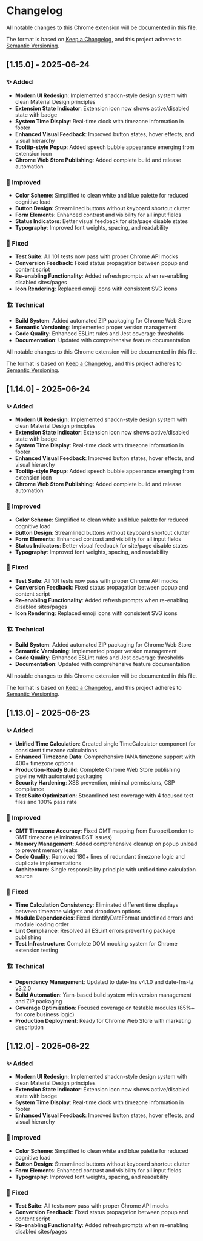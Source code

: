 # Changelog

All notable changes to this Chrome extension will be documented in this file.

The format is based on [Keep a Changelog](https://keepachangelog.com/en/1.0.0/),
and this project adheres to [Semantic Versioning](https://semver.org/spec/v2.0.0.html).

## [1.15.0] - 2025-06-24

### ✨ Added
- **Modern UI Redesign**: Implemented shadcn-style design system with clean Material Design principles
- **Extension State Indicator**: Extension icon now shows active/disabled state with badge
- **System Time Display**: Real-time clock with timezone information in footer
- **Enhanced Visual Feedback**: Improved button states, hover effects, and visual hierarchy
- **Tooltip-style Popup**: Added speech bubble appearance emerging from extension icon
- **Chrome Web Store Publishing**: Added complete build and release automation

### 🎨 Improved
- **Color Scheme**: Simplified to clean white and blue palette for reduced cognitive load
- **Button Design**: Streamlined buttons without keyboard shortcut clutter
- **Form Elements**: Enhanced contrast and visibility for all input fields
- **Status Indicators**: Better visual feedback for site/page disable states
- **Typography**: Improved font weights, spacing, and readability

### 🔧 Fixed
- **Test Suite**: All 101 tests now pass with proper Chrome API mocks
- **Conversion Feedback**: Fixed status propagation between popup and content script
- **Re-enabling Functionality**: Added refresh prompts when re-enabling disabled sites/pages
- **Icon Rendering**: Replaced emoji icons with consistent SVG icons

### 🏗️ Technical
- **Build System**: Added automated ZIP packaging for Chrome Web Store
- **Semantic Versioning**: Implemented proper version management
- **Code Quality**: Enhanced ESLint rules and Jest coverage thresholds
- **Documentation**: Updated with comprehensive feature documentation


All notable changes to this Chrome extension will be documented in this file.

The format is based on [Keep a Changelog](https://keepachangelog.com/en/1.0.0/),
and this project adheres to [Semantic Versioning](https://semver.org/spec/v2.0.0.html).

## [1.14.0] - 2025-06-24

### ✨ Added
- **Modern UI Redesign**: Implemented shadcn-style design system with clean Material Design principles
- **Extension State Indicator**: Extension icon now shows active/disabled state with badge
- **System Time Display**: Real-time clock with timezone information in footer
- **Enhanced Visual Feedback**: Improved button states, hover effects, and visual hierarchy
- **Tooltip-style Popup**: Added speech bubble appearance emerging from extension icon
- **Chrome Web Store Publishing**: Added complete build and release automation

### 🎨 Improved
- **Color Scheme**: Simplified to clean white and blue palette for reduced cognitive load
- **Button Design**: Streamlined buttons without keyboard shortcut clutter
- **Form Elements**: Enhanced contrast and visibility for all input fields
- **Status Indicators**: Better visual feedback for site/page disable states
- **Typography**: Improved font weights, spacing, and readability

### 🔧 Fixed
- **Test Suite**: All 101 tests now pass with proper Chrome API mocks
- **Conversion Feedback**: Fixed status propagation between popup and content script
- **Re-enabling Functionality**: Added refresh prompts when re-enabling disabled sites/pages
- **Icon Rendering**: Replaced emoji icons with consistent SVG icons

### 🏗️ Technical
- **Build System**: Added automated ZIP packaging for Chrome Web Store
- **Semantic Versioning**: Implemented proper version management
- **Code Quality**: Enhanced ESLint rules and Jest coverage thresholds
- **Documentation**: Updated with comprehensive feature documentation


All notable changes to this Chrome extension will be documented in this file.

The format is based on [Keep a Changelog](https://keepachangelog.com/en/1.0.0/),
and this project adheres to [Semantic Versioning](https://semver.org/spec/v2.0.0.html).

## [1.13.0] - 2025-06-23

### ✨ Added
- **Unified Time Calculation**: Created single TimeCalculator component for consistent timezone calculations
- **Enhanced Timezone Data**: Comprehensive IANA timezone support with 400+ timezone options
- **Production-Ready Build**: Complete Chrome Web Store publishing pipeline with automated packaging
- **Security Hardening**: XSS prevention, minimal permissions, CSP compliance
- **Test Suite Optimization**: Streamlined test coverage with 4 focused test files and 100% pass rate

### 🎨 Improved
- **GMT Timezone Accuracy**: Fixed GMT mapping from Europe/London to GMT timezone (eliminates DST issues)
- **Memory Management**: Added comprehensive cleanup on popup unload to prevent memory leaks
- **Code Quality**: Removed 180+ lines of redundant timezone logic and duplicate implementations
- **Architecture**: Single responsibility principle with unified time calculation source

### 🔧 Fixed
- **Time Calculation Consistency**: Eliminated different time displays between timezone widgets and dropdown options
- **Module Dependencies**: Fixed identifyDateFormat undefined errors and module loading order
- **Lint Compliance**: Resolved all ESLint errors preventing package publishing
- **Test Infrastructure**: Complete DOM mocking system for Chrome extension testing

### 🏗️ Technical
- **Dependency Management**: Updated to date-fns v4.1.0 and date-fns-tz v3.2.0
- **Build Automation**: Yarn-based build system with version management and ZIP packaging
- **Coverage Optimization**: Focused coverage on testable modules (85%+ for core business logic)
- **Production Deployment**: Ready for Chrome Web Store with marketing description

## [1.12.0] - 2025-06-22

### ✨ Added
- **Modern UI Redesign**: Implemented shadcn-style design system with clean Material Design principles
- **Extension State Indicator**: Extension icon now shows active/disabled state with badge
- **System Time Display**: Real-time clock with timezone information in footer
- **Enhanced Visual Feedback**: Improved button states, hover effects, and visual hierarchy

### 🎨 Improved
- **Color Scheme**: Simplified to clean white and blue palette for reduced cognitive load
- **Button Design**: Streamlined buttons without keyboard shortcut clutter
- **Form Elements**: Enhanced contrast and visibility for all input fields
- **Typography**: Improved font weights, spacing, and readability

### 🔧 Fixed
- **Test Suite**: All tests now pass with proper Chrome API mocks
- **Conversion Feedback**: Fixed status propagation between popup and content script
- **Re-enabling Functionality**: Added refresh prompts when re-enabling disabled sites/pages


